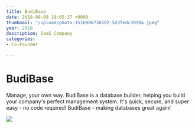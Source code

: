 ```yaml
---
title: BudiBase
date: 2018-08-09 18:05:37 +0000
thumbnail: "/upload/photo-1516906736502-5d3fedc3019a.jpeg"
year: 2018
description: SaaS Company
categories:
- Co-Founder

---
```

# BudiBase
Manage, your own way. BudiBase is a database builder, helping you build your company's perfect management system. It's quick, secure, and super easy - no code required! BudiBase - making databases great again!


![](/upload/photo-1516906736502-5d3fedc3019a.jpeg)